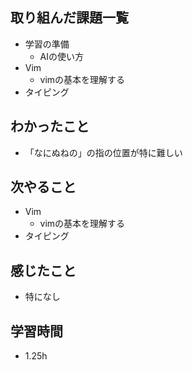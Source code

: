 ## 取り組んだ課題一覧
- 学習の準備
    - AIの使い方
- Vim
    - vimの基本を理解する
- タイピング

## わかったこと
- 「なにぬねの」の指の位置が特に難しい

## 次やること
- Vim
    - vimの基本を理解する
- タイピング

## 感じたこと
- 特になし

## 学習時間
- 1.25h